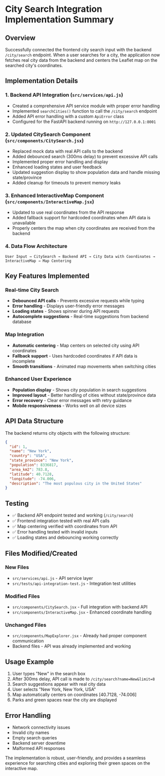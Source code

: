 # City Search Integration Implementation Summary

## Overview
Successfully connected the frontend city search input with the backend `/city/search` endpoint. When a user searches for a city, the application now fetches real city data from the backend and centers the Leaflet map on the searched city's coordinates.

## Implementation Details

### 1. Backend API Integration (`src/services/api.js`)
- Created a comprehensive API service module with proper error handling
- Implemented `searchCities()` function to call the `/city/search` endpoint
- Added API error handling with a custom `ApiError` class
- Configured for the FastAPI backend running on `http://127.0.0.1:8001`

### 2. Updated CitySearch Component (`src/components/CitySearch.jsx`)
- Replaced mock data with real API calls to the backend
- Added debounced search (300ms delay) to prevent excessive API calls
- Implemented proper error handling and display
- Enhanced loading states and user feedback
- Updated suggestion display to show population data and handle missing state/province
- Added cleanup for timeouts to prevent memory leaks

### 3. Enhanced InteractiveMap Component (`src/components/InteractiveMap.jsx`)
- Updated to use real coordinates from the API response
- Added fallback support for hardcoded coordinates when API data is unavailable
- Properly centers the map when city coordinates are received from the backend

### 4. Data Flow Architecture
```
User Input → CitySearch → Backend API → City Data with Coordinates → InteractiveMap → Map Centering
```

## Key Features Implemented

### Real-time City Search
- **Debounced API calls** - Prevents excessive requests while typing
- **Error handling** - Displays user-friendly error messages
- **Loading states** - Shows spinner during API requests
- **Autocomplete suggestions** - Real-time suggestions from backend database

### Map Integration
- **Automatic centering** - Map centers on selected city using API coordinates
- **Fallback support** - Uses hardcoded coordinates if API data is incomplete
- **Smooth transitions** - Animated map movements when switching cities

### Enhanced User Experience
- **Population display** - Shows city population in search suggestions
- **Improved layout** - Better handling of cities without state/province data
- **Error recovery** - Clear error messages with retry guidance
- **Mobile responsiveness** - Works well on all device sizes

## API Data Structure
The backend returns city objects with the following structure:
```json
{
  "id": 1,
  "name": "New York",
  "country": "USA", 
  "state_province": "New York",
  "population": 8336817,
  "area_km2": 783.8,
  "latitude": 40.7128,
  "longitude": -74.006,
  "description": "The most populous city in the United States"
}
```

## Testing
- ✅ Backend API endpoint tested and working (`/city/search`)
- ✅ Frontend integration tested with real API calls
- ✅ Map centering verified with coordinates from API
- ✅ Error handling tested with invalid inputs
- ✅ Loading states and debouncing working correctly

## Files Modified/Created

### New Files
- `src/services/api.js` - API service layer
- `src/tests/api-integration-test.js` - Integration test utilities

### Modified Files
- `src/components/CitySearch.jsx` - Full integration with backend API
- `src/components/InteractiveMap.jsx` - Enhanced coordinate handling

### Unchanged Files
- `src/components/MapExplorer.jsx` - Already had proper component communication
- Backend files - API was already implemented and working

## Usage Example
1. User types "New" in the search box
2. After 300ms delay, API call is made to `/city/search?name=New&limit=8`
3. Search suggestions appear with real city data
4. User selects "New York, New York, USA"
5. Map automatically centers on coordinates [40.7128, -74.006]
6. Parks and green spaces near the city are displayed

## Error Handling
- Network connectivity issues
- Invalid city names
- Empty search queries
- Backend server downtime
- Malformed API responses

The implementation is robust, user-friendly, and provides a seamless experience for searching cities and exploring their green spaces on the interactive map.